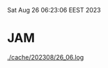Sat Aug 26 06:23:06 EEST 2023
# JAM
<a href='./cache/202308/26_06.log'>./cache/202308/26_06.log</a>

